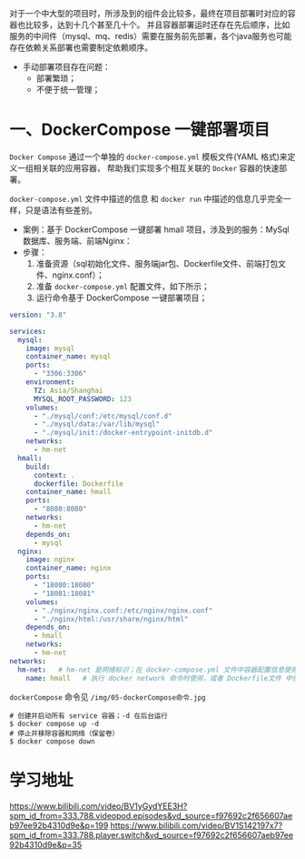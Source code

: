对于一个中大型的项目时，所涉及到的组件会比较多，最终在项目部署时对应的容器也比较多，达到十几个甚至几十个。
并且容器部署运时还存在先后顺序，比如服务的中间件（mysql、mq、redis）需要在服务前先部署，各个java服务也可能存在依赖关系部署也需要制定依赖顺序。

- 手动部署项目存在问题：
    - 部署繁琐；
    - 不便于统一管理；

# 一、DockerCompose 一键部署项目
`Docker Compose` 通过一个单独的 `docker-compose.yml` 模板文件(YAML 格式)来定义一组相关联的应用容器，
帮助我们实现多个相互关联的 `Docker` 容器的快速部署。

`docker-compose.yml` 文件中描述的信息 和 `docker run` 中描述的信息几乎完全一样，只是语法有些差别。

- 案例：基于 DockerCompose 一键部署 hmall 项目，涉及到的服务：MySql数据库、服务端、前端Nginx：
- 步骤：
  1. 准备资源（sql初始化文件、服务端jar包、Dockerfile文件、前端打包文件、nginx.conf）；
  2. 准备 `docker-compose.yml` 配置文件，如下所示；
  3. 运行命令基于 DockerCompose 一键部署项目；

```yml
version: "3.8"

services:
  mysql:
    image: mysql
    container_name: mysql
    ports:
      - "3306:3306"
    environment:
      TZ: Asia/Shanghai
      MYSQL_ROOT_PASSWORD: 123
    volumes:
      - "./mysql/conf:/etc/mysql/conf.d"
      - "./mysql/data:/var/lib/mysql"
      - "./mysql/init:/docker-entrypoint-initdb.d"
    networks:
      - hm-net
  hmall:
    build: 
      context: .
      dockerfile: Dockerfile
    container_name: hmall
    ports:
      - "8080:8080"
    networks:
      - hm-net
    depends_on:
      - mysql
  nginx:
    image: nginx
    container_name: nginx
    ports:
      - "18080:18080"
      - "18081:18081"
    volumes:
      - "./nginx/nginx.conf:/etc/nginx/nginx.conf"
      - "./nginx/html:/usr/share/nginx/html"
    depends_on:
      - hmall
    networks:
      - hm-net
networks:
  hm-net:   # hm-net 是网络标识；在 docker-compose.yml 文件中容器配置信息使用。
    name: hmall   # 执行 docker network 命令时使用，或者 Dockerfile文件 中使用。
```

`dockerCompose` 命令见 `/img/05-dockerCompose命令.jpg`

```shell
# 创建并启动所有 service 容器；-d 在后台运行
$ docker compose up -d
# 停止并移除容器和网络（保留卷）
$ docker compose down
```


# 学习地址
<https://www.bilibili.com/video/BV1yGydYEE3H?spm_id_from=333.788.videopod.episodes&vd_source=f97692c2f656607aeb97ee92b4310d9e&p=199>
<https://www.bilibili.com/video/BV1S142197x7?spm_id_from=333.788.player.switch&vd_source=f97692c2f656607aeb97ee92b4310d9e&p=35>